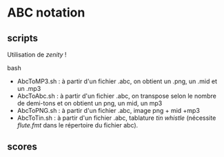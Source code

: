 # ABC notation

## scripts
Utilisation de _zenity_ !

bash

* AbcToMP3.sh : à partir d'un fichier .abc, on obtient un .png, un .mid et un .mp3
* AbcToAbc.sh : à partir d'un fichier .abc, on transpose selon le nombre de demi-tons et on obtient un png, un mid, un mp3
* AbcToPNG.sh : à partir d'un fichier .abc, image png + mid +mp3
* AbcToTin.sh : à partir d'un fichier .abc, tablature _tin whistle_ (nécessite _flute.fmt_ dans le répertoire du fichier abc).


## scores
